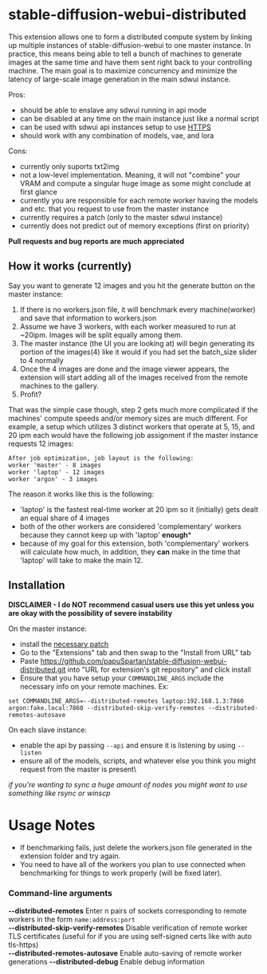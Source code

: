 # stable-diffusion-webui-distributed
This extension allows one to form a distributed compute system by linking up multiple instances of stable-diffusion-webui to one master instance. In practice, this means being able to tell a bunch of machines to generate images at the same time and have them sent right back to your controlling machine. The main goal is to maximize concurrency and minimize the latency of large-scale image generation in the main sdwui instance.

Pros:
- should be able to enslave any sdwui running in api mode
- can be disabled at any time on the main instance just like a normal script
- can be used with sdwui api instances setup to use [HTTPS](https://github.com/papuSpartan/stable-diffusion-webui-auto-tls-https)
- should work with any combination of models, vae, and lora

Cons:
- currently only suports txt2img
- not a low-level implementation. Meaning, it will not "combine" your VRAM and compute a singular huge image as some might conclude at first glance
- currently you are responsible for each remote worker having the models and etc. that you request to use from the master instance
- currently requires a patch (only to the master sdwui instance)
- currently does not predict out of memory exceptions (first on priority)

**Pull requests and bug reports are much appreciated**

## How it works (currently)
Say you want to generate 12 images and you hit the generate button on the master instance:
1. If there is no workers.json file, it will benchmark every machine(worker) and save that information to workers.json
2. Assume we have 3 workers, with each worker measured to run at ~20ipm. Images will be split equally among them.
3. The master instance (the UI you are looking at) will begin generating its portion of the images(4) like it would if you had set the batch_size slider to 4 normally
4. Once the 4 images are done and the image viewer appears, the extension will start adding all of the images received from the remote machines to the gallery.
5. Profit?

That was the simple case though, step 2 gets much more complicated if the machines' compute speeds and/or memory sizes are much different. For example, a setup which utilizes 3 distinct workers that operate at 5, 15, and 20 ipm each would have the following job assignment if the master instance requests 12 images:
```
After job optimization, job layout is the following:
worker 'master' - 8 images
worker 'laptop' - 12 images
worker 'argon' - 3 images
```

The reason it works like this is the following:
- 'laptop' is the fastest real-time worker at 20 ipm so it (initially) gets dealt an equal share of 4 images
- both of the other workers are considered 'complementary' workers because they cannot keep up with 'laptop' **enough***
- because of my goal for this extension, both 'complementary' workers will calculate how much, in addition, they **can** make in the time that 'laptop' will take to make the main 12.


## Installation
**DISCLAIMER - I do NOT recommend casual users use this yet unless you are okay with the possibility of severe instability**

On the master instance:
- install the [necessary patch](https://gist.github.com/papuSpartan/e300f5a7030b6179f7e73dd6f75891fb)
- Go to the "Extensions" tab and then swap to the "Install from URL" tab
- Paste https://github.com/papuSpartan/stable-diffusion-webui-distributed.git into "URL for extension's git repository" and click install
- Ensure that you have setup your `COMMANDLINE_ARGS` include the necessary info on your remote machines. Ex:
```
set COMMANDLINE_ARGS=--distributed-remotes laptop:192.168.1.3:7860 argon:fake.local:7860 --distributed-skip-verify-remotes --distributed-remotes-autosave
```

On each slave instance:
- enable the api by passing `--api` and ensure it is listening by using `--listen`
- ensure all of the models, scripts, and whatever else you think you might request from the master is present\ 

*if you're wanting to sync a huge amount of nodes you might want to use something like rsync or winscp*

# Usage Notes
- If benchmarking fails, just delete the workers.json file generated in the extension folder and try again.
- You need to have all of the workers you plan to use connected when benchmarking for things to work properly (will be fixed later).

### Command-line arguments

**--distributed-remotes** Enter n pairs of sockets corresponding to remote workers in the form `name:address:port`\
**--distributed-skip-verify-remotes** Disable verification of remote worker TLS certificates (useful for if you are using self-signed certs like with auto tls-https)\
**--distributed-remotes-autosave** Enable auto-saving of remote worker generations
**--distributed-debug** Enable debug information
